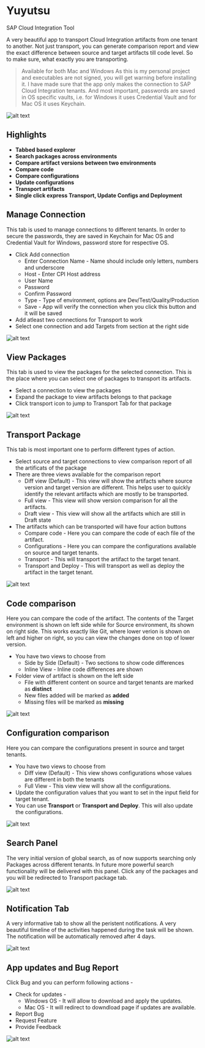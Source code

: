 # Yuyutsu
SAP Cloud Integration Tool

A very beautiful app to transport Cloud Integration artifacts from one tenant to another. Not just transport, you can generate comparison report and view the exact difference between source and target artifacts till code level. So to make sure, what exactly you are transporting.

> Available for both Mac and Windows 
> As this is my personal project and executables are not signed, you will get warning before installing it. I have made sure that the app only makes the connection to SAP Cloud Integration tenants. And most important, passwords are saved in OS specific vaults, i.e. for Windows it uses Credential Vault and for Mac OS it uses Keychain.

![alt text](https://github.com/lalit2054/yuyutsu/raw/main/screenshots/main.png)

## Highlights
- **Tabbed based explorer**<br>
- **Search packages across environments**<br>
- **Compare artifact versions between two environments**<br>
- **Compare code**<br>
- **Compare configurations**<br>
- **Update configurations**<br>
- **Transport artifacts**<br>
- **Single click express Transport, Update Configs and Deployment**<br>

## Manage Connection

This tab is used to manage connections to different tenants. In order to secure the passwords, they are saved in Keychain for Mac OS and Credential Vault for Windows, password store for respective OS.

- Click Add connection 
  - Enter Connection Name - Name should include only letters, numbers and underscore
  - Host - Enter CPI Host address
  - User Name
  - Password
  - Confirm Password
  - Type - Type of environment, options are Dev/Test/Quality/Production
  - Save - App will verify the connection when you click this button and it will be saved
- Add atleast two connections for Transport to work<br>
- Select one connection and add Targets from section at the right side<br>

![alt text](https://github.com/lalit2054/yuyutsu/raw/main/screenshots/connections.png)

## View Packages

This tab is used to view the packages for the selected connection. This is the place where you can select one of packages to transport its artifacts.

- Select a connection to view the packages<br>
- Expand the package to view artifacts belongs to that package<br>
- Click transport icon to jump to Transport Tab for that package<br>

![alt text](https://github.com/lalit2054/yuyutsu/raw/main/screenshots/packages.png)

## Transport Package

This tab is most important one to perform different types of action. 

- Select source and target connections to view comparison report of all the artificats of the package<br>
- There are three views available for the comparison report<br>
  - Diff view (Default) - This view will show the artifacts where source version and target version are different. This helps user to quickly identify the relevant artifacts which are mostly to be transported.
  - Full view - This view will show version comparison for all the artifacts.
  - Draft view - This view will show all the artifacts which are still in Draft state
- The artifacts which can be transported will have four action buttons
  - Compare code - Here you can compare the code of each file of the artifact. 
  - Configurations - Here you can compare the configurations available on source and target tenants.
  - Transport - This will transport the artifact to the target tenant.
  - Transport and Deploy - This will transport as well as deploy the artifact in the target tenant.

![alt text](https://github.com/lalit2054/yuyutsu/raw/main/screenshots/packageTransport.png)

## Code comparison

Here you can compare the code of the artifact. The contents of the Target environment is shown on left side while for Source environment, its shown on right side. This works exactly like Git, where lower verion is shown on left and higher on right, so you can view the changes done on top of lower version.

- You have two views to choose from
  - Side by Side (Default) - Two sections to show code differences
  - Inline View - Inline code differences are shown
- Folder view of artifact is shown on the left side 
  - File with different content on source and target tenants are marked as **distinct**
  - New files added will be marked as **added**
  - Missing files will be marked as **missing**

![alt text](https://github.com/lalit2054/yuyutsu/raw/main/screenshots/codeview.png)

## Configuration comparison

Here you can compare the configurations present in source and target tenants. 

- You have two views to choose from
  - Diff view (Default) - This view shows configurations whose values are different in both the tenants
  - Full View - This view view will show all the configurations.
- Update the configuration values that you want to set in the input field for target tenant.
- You can use **Transport** or **Transport and Deploy**. This will also update the configurations.
 

![alt text](https://github.com/lalit2054/yuyutsu/raw/main/screenshots/configview.png)

## Search Panel

The very initial version of global search, as of now supports searching only Packages across different tenants. In future more powerful search functionality will be delivered with this panel. Click any of the packages and you will be redirected to Transport package tab.

![alt text](https://github.com/lalit2054/yuyutsu/raw/main/screenshots/search.png)

## Notification Tab

A very informative tab to show all the peristent notifications. A very beautiful timeline of the activities happened during the task will be shown. The notification will be automatically removed after 4 days.

![alt text](https://github.com/lalit2054/yuyutsu/raw/main/screenshots/notification.png)

## App updates and Bug Report

Click Bug and you can perform following actions -

- Check for updates - 
  - Windows OS - It will allow to download and apply the updates.
  - Mac OS - It will redirect to downdload page if updates are available.
- Report Bug
- Request Feature
- Provide Feedback

![alt text](https://github.com/lalit2054/yuyutsu/raw/main/screenshots/bug.png)

